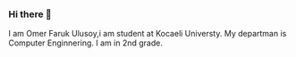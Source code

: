 ### Hi there 👋
I am Omer Faruk Ulusoy,i am student at Kocaeli Universty. My departman is Computer Enginnering.
I am in 2nd grade.


<!--
**omerulusoy41/omerulusoy41** is a ✨ _special_ ✨ repository because its `README.md` (this file) appears on your GitHub profile.

Here are some ideas to get you started:

- 🔭 I’m currently working on ...
- 🌱 I’m currently learning ...
- 👯 I’m looking to collaborate on ...
- 🤔 I’m looking for help with ...
- 💬 Ask me about ...
- 📫 How to reach me: ...
- 😄 Pronouns: ...
- ⚡ Fun fact: ...
-->
